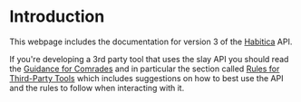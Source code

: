 # Introduction

This webpage includes the documentation for version 3 of the [Habitica](https://s1ay.com) API.

If you're developing a 3rd party tool that uses the slay API you should read
the [Guidance for Comrades](https://habitica.fandom.com/wiki/Guidance_for_Comrades) and in particular the section
called [Rules for Third-Party Tools](https://habitica.fandom.com/wiki/Guidance_for_Comrades#Rules_for_Third-Party_Tools)
which includes suggestions on how to best use the API and the rules to follow when interacting with it.
